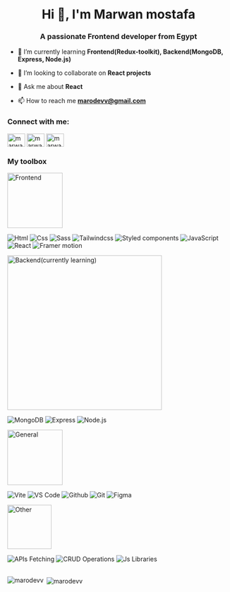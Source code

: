 <h1 align="center">Hi 👋, I'm Marwan mostafa</h1>
<h3 align="center">A passionate Frontend developer from Egypt</h3>

- 🌱 I’m currently learning **Frontend(Redux-toolkit), Backend(MongoDB, Express, Node.js)**

- 👯 I’m looking to collaborate on **React projects**

- 💬 Ask me about **React**

- 📫 How to reach me **marodevv@gmail.com**

<h3 align="left">Connect with me:</h3>
<p align="left">    
<a href="https://linkedin.com/in/marwan-mostafa-4ba111210" target="blank"><img align="center" src="https://raw.githubusercontent.com/rahuldkjain/github-profile-readme-generator/master/src/images/icons/Social/linked-in-alt.svg" alt="marwan-mostafa-4ba111210" height="30" width="40" /></a>
<a href="https://fb.com/marwanmostafa24" target="blank"><img align="center" src="https://raw.githubusercontent.com/rahuldkjain/github-profile-readme-generator/master/src/images/icons/Social/facebook.svg" alt="marwanmostafa24" height="30" width="40" /></a>
<a href="https://instagram.com/marwan_mostafa24" target="blank"><img align="center" src="https://raw.githubusercontent.com/rahuldkjain/github-profile-readme-generator/master/src/images/icons/Social/instagram.svg" alt="marwan_mostafa24" height="30" width="40" /></a>

<h3 align="left">My toolbox</h3>
<div>
  <p> 
     <img alt="Frontend" src="https://img.shields.io/badge/-Frontend-important" width="125">
  </p>
  
  <span>
     <img alt="Html" src="https://img.shields.io/badge/style-html-green?logo=html&amp;style=for-the-badge">
  </span>
  
  <span>
     <img alt="Css" src="https://img.shields.io/badge/-Css-green?style=for-the-badge?logo=css">
  </span>
  
  <span>
     <img alt="Sass" src="https://img.shields.io/badge/-Sass-green?style=for-the-badge?logo=sass">
  </span>
  
  <span>
     <img alt="Tailwindcss" src="https://img.shields.io/badge/-Tailwindcss-green?style=for-the-badge?logo=tailwind-css">
  </span>
  
  <span>
     <img alt="Styled components" src="https://img.shields.io/badge/-Styled components-green?style=for-the-badge">
  </span>

  <span>
     <img alt="JavaScript" src="https://img.shields.io/badge/-JavaScript-green?style=for-the-badge">
  </span>

  <span>
     <img alt="React" src="https://img.shields.io/badge/-React-green?style=for-the-badge">
  </span>

  <span >
     <img alt="Framer motion" src="https://img.shields.io/badge/-Framer motion-green?style=for-the-badge">
  </span>

  <p>
     <img alt="Backend(currently learning)" src="https://img.shields.io/badge/-Backend(currently learning)-inactive" width="350">
  </p>
  
  <span> 
     <img alt="MongoDB" src="https://img.shields.io/badge/-MongoDB-green?style=for-the-badge">
  </span>
  
  <span>
     <img alt="Express" src="https://img.shields.io/badge/-Express-green?style=for-the-badge">
  </span>
  
  <span>
     <img alt="Node.js" src="https://img.shields.io/badge/-Node.js-green?style=for-the-badge">
  </span>

  <p>
     <img alt="General" src="https://img.shields.io/badge/-General-important"  width="125">
  </p>


  <span>
     <img alt="Vite" src="https://img.shields.io/badge/-Vite-green?style=for-the-badge">
  </span>
  
  <span>
     <img alt="VS Code" src="https://img.shields.io/badge/-VS Code-green?style=for-the-badge">
  </span>
  
  <span>
     <img alt="Github" src="https://img.shields.io/badge/-Github-green?style=for-the-badge">
  </span>
  
  <span>
     <img alt="Git" src="https://img.shields.io/badge/-Git-green?style=for-the-badge">
  </span>
  
  <span>
     <img alt="Figma" src="https://img.shields.io/badge/-Figma-green?style=for-the-badge">
  </span>

  <p>
     <img alt="Other" src="https://img.shields.io/badge/-Other-important" width="100">
  </p>
  
  <span>
     <img alt="APIs Fetching" src="https://img.shields.io/badge/-APIs Fetching-green?style=for-the-badge">
  </span>
  
  <span>
     <img alt="CRUD Operations" src="https://img.shields.io/badge/-CRUD Operations-green?style=for-the-badge">
  </span>
  
  <span>
     <img alt="Js Libraries" src="https://img.shields.io/badge/-Js Libraries-green?style=for-the-badge">
  </span>
  
</div>

<br />

<p><img align="left" src="https://github-readme-stats.vercel.app/api/top-langs?username=marodevv&show_icons=true&locale=en&layout=compact" alt="marodevv" /></p>

<p>&nbsp;<img align="center" src="https://github-readme-stats.vercel.app/api?username=marodevv&show_icons=true&locale=en" alt="marodevv" /></p>

